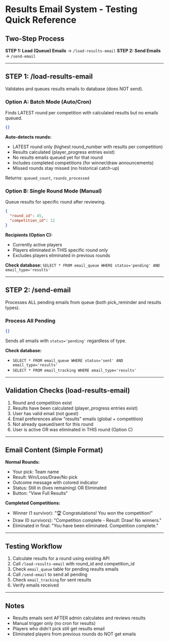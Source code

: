 # Results Email System - Testing Quick Reference

## Two-Step Process

**STEP 1: Load (Queue) Emails** → `/load-results-email`
**STEP 2: Send Emails** → `/send-email`

---

## STEP 1: /load-results-email

Validates and queues results emails to database (does NOT send).

### Option A: Batch Mode (Auto/Cron)
Finds LATEST round per competition with calculated results but no emails queued.
```json
{}
```

**Auto-detects rounds:**
- LATEST round only (highest round_number with results per competition)
- Results calculated (player_progress entries exist)
- No results emails queued yet for that round
- Includes completed competitions (for winner/draw announcements)
- Missed rounds stay missed (no historical catch-up)

Returns: `queued_count`, `rounds_processed`

### Option B: Single Round Mode (Manual)
Queue results for specific round after reviewing.
```json
{
  "round_id": 45,
  "competition_id": 12
}
```

**Recipients (Option C):**
- Currently active players
- Players eliminated in THIS specific round only
- Excludes players eliminated in previous rounds

**Check database:** `SELECT * FROM email_queue WHERE status='pending' AND email_type='results'`

---

## STEP 2: /send-email

Processes ALL pending emails from queue (both pick_reminder and results types).

### Process All Pending
```json
{}
```

Sends all emails with `status='pending'` regardless of type.

**Check database:**
- `SELECT * FROM email_queue WHERE status='sent' AND email_type='results'`
- `SELECT * FROM email_tracking WHERE email_type='results'`

---

## Validation Checks (load-results-email)

1. Round and competition exist
2. Results have been calculated (player_progress entries exist)
3. User has valid email (not guest)
4. Email preferences allow "results" emails (global + competition)
5. Not already queued/sent for this round
6. User is active OR was eliminated in THIS round (Option C)

---

## Email Content (Simple Format)

**Normal Rounds:**
- Your pick: Team name
- Result: Win/Loss/Draw/No pick
- Outcome message with colored indicator
- Status: Still in (lives remaining) OR Eliminated
- Button: "View Full Results"

**Completed Competitions:**
- Winner (1 survivor): "🏆 Congratulations! You won the competition!"
- Draw (0 survivors): "Competition complete - Result: Draw! No winners."
- Eliminated in final: "You have been eliminated. Competition complete."

---

## Testing Workflow

1. Calculate results for a round using existing API
2. Call `/load-results-email` with round_id and competition_id
3. Check `email_queue` table for pending results emails
4. Call `/send-email` to send all pending
5. Check `email_tracking` for sent results
6. Verify emails received

---

## Notes

- Results emails sent AFTER admin calculates and reviews results
- Manual trigger only (no cron for results)
- Players who didn't pick still get results email
- Eliminated players from previous rounds do NOT get emails
